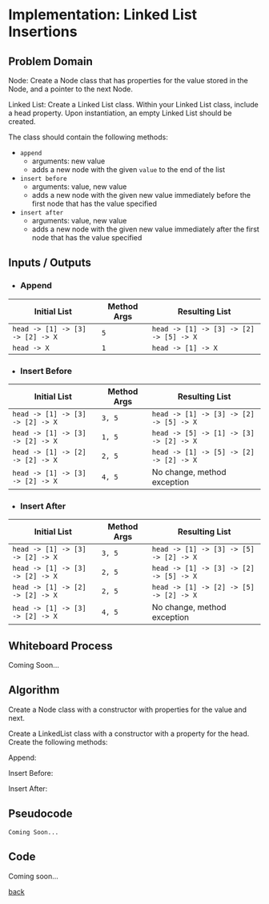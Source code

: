 # Implementation: Linked List Insertions

## Problem Domain

Node: Create a Node class that has properties for the value stored in the Node, and a pointer to the next Node.

Linked List: Create a Linked List class. Within your Linked List class, include a head property. Upon instantiation, an empty Linked List should be created.

The class should contain the following methods:

- `append`
  - arguments: new value
  - adds a new node with the given `value` to the end of the list
- `insert before`
  - arguments: value, new value
  - adds a new node with the given new value immediately before the first node that has the value specified
- `insert after`
  - arguments: value, new value
  - adds a new node with the given new value immediately after the first node that has the value specified

## Inputs / Outputs

- ### Append

| Initial List                   	| Method Args 	| Resulting List                          	|
|--------------------------------	|-------------	|-----------------------------------------	|
| `head -> [1] -> [3] -> [2] -> X` 	| `5`         	| `head -> [1] -> [3] -> [2] -> [5] -> X` 	|
| `head -> X`                    	| `1`         	| `head -> [1] -> X`                      	|-

- ### Insert Before

| Initial List                     	| Method Args 	| Resulting List                          	|
|----------------------------------	|-------------	|-----------------------------------------	|
| `head -> [1] -> [3] -> [2] -> X` 	| `3, 5`      	| `head -> [1] -> [3] -> [2] -> [5] -> X` 	|
| `head -> [1] -> [3] -> [2] -> X` 	| `1, 5`      	| `head -> [5] -> [1] -> [3] -> [2] -> X` 	|
| `head -> [1] -> [2] -> [2] -> X` 	| `2, 5`      	| `head -> [1] -> [5] -> [2] -> [2] -> X` 	|
| `head -> [1] -> [3] -> [2] -> X` 	| `4, 5`      	| No change, method exception             	|

- ### Insert After

| Initial List                     	| Method Args 	| Resulting List                          	|
|----------------------------------	|-------------	|-----------------------------------------	|
| `head -> [1] -> [3] -> [2] -> X` 	| `3, 5`      	| `head -> [1] -> [3] -> [5] -> [2] -> X` 	|
| `head -> [1] -> [3] -> [2] -> X` 	| `2, 5`      	| `head -> [1] -> [3] -> [2] -> [5] -> X` 	|
| `head -> [1] -> [2] -> [2] -> X` 	| `2, 5`      	| `head -> [1] -> [2] -> [5] -> [2] -> X` 	|
| `head -> [1] -> [3] -> [2] -> X` 	| `4, 5`      	| No change, method exception             	|

## Whiteboard Process

Coming Soon...

## Algorithm

Create a Node class with a constructor with properties for the value and next.

Create a LinkedList class with a constructor with a property for the head. Create the following methods:

Append:

Insert Before:

Insert After:

## Pseudocode

```plaintext
Coming Soon...
```

## Code

Coming soon...

[back](../README.md)
